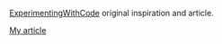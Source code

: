[ExperimentingWithCode](https://experimentingwithcode.com/using-a-bootstrap-theme-with-jekyll/) original inspiration and article. 

[My article]() 